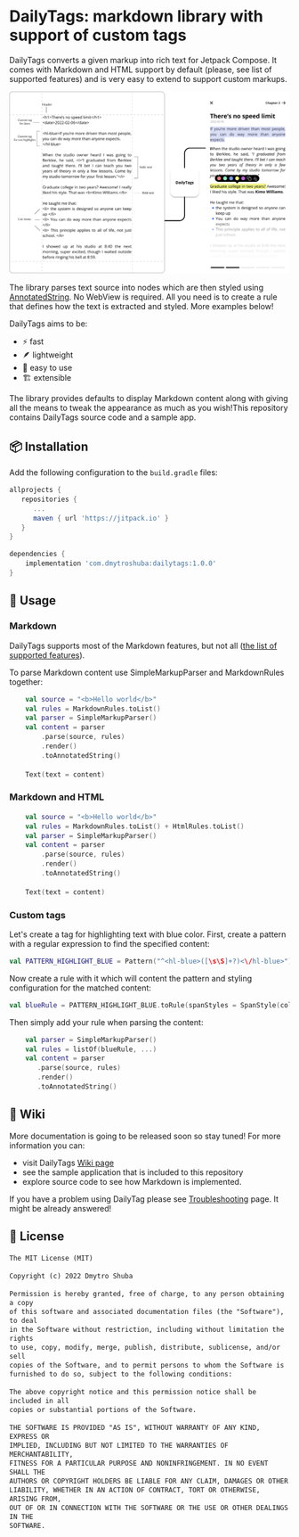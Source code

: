 # DailyTags: markdown library with support of custom tags
DailyTags converts a given markup into rich text for Jetpack Compose. It comes with Markdown and HTML support by default (please, see list of supported features) and is very easy to extend to support custom markups.

![daily tags demo picture](screenshots/intro.png)

The library parses text source into nodes which are then styled using [AnnotatedString](https://developer.android.com/reference/kotlin/androidx/compose/ui/text/AnnotatedString). No WebView is required. All you need is to create a rule that defines how the text is extracted and styled. More examples below!

DailyTags aims to be:
- ⚡ fast
- 🪶 lightweight
- 👋 easy to use
- 🏗️ extensible

The library provides defaults to display Markdown content along with giving all the means to tweak the appearance as much as you wish!This repository contains DailyTags source code and a sample app.


## 📦 Installation
Add the following configuration to the `build.gradle` files:
```groovy
allprojects {
   repositories {
      ...
      maven { url 'https://jitpack.io' }
   }
}
```

```groovy
dependencies {
    implementation 'com.dmytroshuba:dailytags:1.0.0'
}
```

## 🔨 Usage
### Markdown
DailyTags supports most of the Markdown features, but not all ([the list of supported features]()).

To parse Markdown content use SimpleMarkupParser and MarkdownRules together:
```kotlin
    val source = "<b>Hello world</b>"
    val rules = MarkdownRules.toList()
    val parser = SimpleMarkupParser()
    val content = parser
        .parse(source, rules)
        .render()
        .toAnnotatedString()

    Text(text = content)
```

### Markdown and HTML
```kotlin
    val source = "<b>Hello world</b>"
    val rules = MarkdownRules.toList() + HtmlRules.toList()
    val parser = SimpleMarkupParser()
    val content = parser
        .parse(source, rules)
        .render()
        .toAnnotatedString()

    Text(text = content)
```

### Custom tags
Let's create a tag for highlighting text with blue color. First, create a pattern with a regular expression to find the specified content:
```kotlin
val PATTERN_HIGHLIGHT_BLUE = Pattern("^<hl-blue>([\s\S]+?)<\/hl-blue>")
```
Now create a rule with it which will content the pattern and styling configuration for the matched content:
```kotlin
val blueRule = PATTERN_HIGHLIGHT_BLUE.toRule(spanStyles = SpanStyle(color = Color.Blue))
```
Then simply add your rule when parsing the content:

```kotlin
    val parser = SimpleMarkupParser()
    val rules = listOf(blueRule, ...)
    val content = parser
       .parse(source, rules)
       .render()
       .toAnnotatedString()
```

## 🔎 Wiki
More documentation is going to be released soon so stay tuned!
For more information you can:
- visit DailyTags [Wiki page]()
- see the sample application that is included to this repository
- explore source code to see how Markdown is implemented.

If you have a problem using DailyTag please see [Troubleshooting]() page. It might be already answered!

## 📄 License

```
The MIT License (MIT)

Copyright (c) 2022 Dmytro Shuba

Permission is hereby granted, free of charge, to any person obtaining a copy
of this software and associated documentation files (the "Software"), to deal
in the Software without restriction, including without limitation the rights
to use, copy, modify, merge, publish, distribute, sublicense, and/or sell
copies of the Software, and to permit persons to whom the Software is
furnished to do so, subject to the following conditions:

The above copyright notice and this permission notice shall be included in all
copies or substantial portions of the Software.

THE SOFTWARE IS PROVIDED "AS IS", WITHOUT WARRANTY OF ANY KIND, EXPRESS OR
IMPLIED, INCLUDING BUT NOT LIMITED TO THE WARRANTIES OF MERCHANTABILITY,
FITNESS FOR A PARTICULAR PURPOSE AND NONINFRINGEMENT. IN NO EVENT SHALL THE
AUTHORS OR COPYRIGHT HOLDERS BE LIABLE FOR ANY CLAIM, DAMAGES OR OTHER
LIABILITY, WHETHER IN AN ACTION OF CONTRACT, TORT OR OTHERWISE, ARISING FROM,
OUT OF OR IN CONNECTION WITH THE SOFTWARE OR THE USE OR OTHER DEALINGS IN THE
SOFTWARE.
```